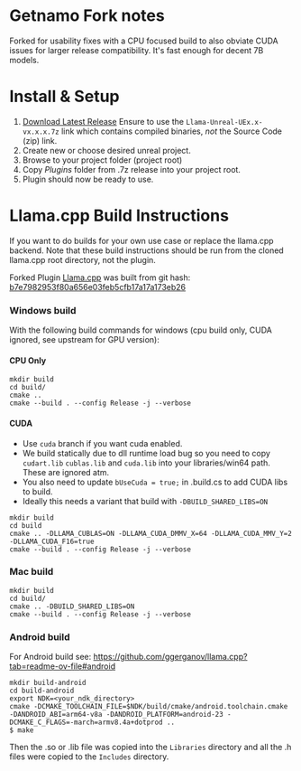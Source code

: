# Getnamo Fork notes

Forked for usability fixes with a CPU focused build to also obviate CUDA issues for larger release compatibility. It's fast enough for decent 7B models.

# Install & Setup

1. [Download Latest Release](https://github.com/getnamo/Llama-Unreal/releases) Ensure to use the `Llama-Unreal-UEx.x-vx.x.x.7z` link which contains compiled binaries, *not* the Source Code (zip) link.
2. Create new or choose desired unreal project.
3. Browse to your project folder (project root)
4. Copy *Plugins* folder from .7z release into your project root.
5. Plugin should now be ready to use.

# Llama.cpp Build Instructions

If you want to do builds for your own use case or replace the llama.cpp backend. Note that these build instructions should be run from the cloned llama.cpp root directory, not the plugin.

Forked Plugin [Llama.cpp](https://github.com/ggerganov/llama.cpp) was built from git hash: [b7e7982953f80a656e03feb5cfb17a17a173eb26](https://github.com/ggerganov/llama.cpp/tree/b7e7982953f80a656e03feb5cfb17a17a173eb26)


### Windows build
With the following build commands for windows (cpu build only, CUDA ignored, see upstream for GPU version):

#### CPU Only

```
mkdir build
cd build/
cmake ..
cmake --build . --config Release -j --verbose
```

#### CUDA

- Use `cuda` branch if you want cuda enabled.
- We build statically due to dll runtime load bug so you need to copy `cudart.lib` `cublas.lib` and `cuda.lib` into your libraries/win64 path. These are ignored atm.
- You also need to update `bUseCuda = true;` in .build.cs to add CUDA libs to build.
- Ideally this needs a variant that build with `-DBUILD_SHARED_LIBS=ON`

```
mkdir build
cd build
cmake .. -DLLAMA_CUBLAS=ON -DLLAMA_CUDA_DMMV_X=64 -DLLAMA_CUDA_MMV_Y=2 -DLLAMA_CUDA_F16=true
cmake --build . --config Release -j --verbose
```

### Mac build

```
mkdir build
cd build/
cmake .. -DBUILD_SHARED_LIBS=ON
cmake --build . --config Release -j --verbose
```

### Android build

For Android build see: https://github.com/ggerganov/llama.cpp?tab=readme-ov-file#android

```
mkdir build-android
cd build-android
export NDK=<your_ndk_directory>
cmake -DCMAKE_TOOLCHAIN_FILE=$NDK/build/cmake/android.toolchain.cmake -DANDROID_ABI=arm64-v8a -DANDROID_PLATFORM=android-23 -DCMAKE_C_FLAGS=-march=armv8.4a+dotprod ..
$ make
```

Then the .so or .lib file was copied into the `Libraries` directory and all the .h files were copied to the `Includes` directory.
